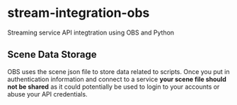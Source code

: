 # stream-integration-obs
Streaming service API integtration using OBS and Python 

## Scene Data Storage

OBS uses the scene json file to store data related to scripts. Once you put in authentication information and connect to a service **your scene file should not be shared** as it could potentially be used to login to your accounts or abuse your API credentials.
